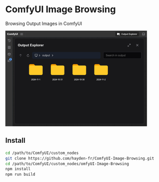 # ComfyUI Image Browsing

Browsing Output Images in ComfyUI

<img src="demo/preview.png" style="max-width: 100%; max-height: 300px" >

## Install

```sh
cd /path/to/ComfyUI/custom_nodes
git clone https://github.com/hayden-fr/ComfyUI-Image-Browsing.git
cd /path/to/ComfyUI/custom_nodes/omfyUI-Image-Browsing
npm install
npm run build
```
